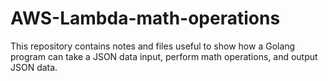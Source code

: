 # AWS-Lambda-math-operations
This repository contains notes and files useful to show how a Golang program can take a JSON data input, perform math operations, and output JSON data.
